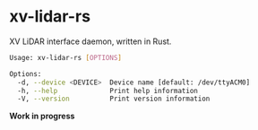 # xv-lidar-rs

XV LiDAR interface daemon, written in Rust.

```bash
Usage: xv-lidar-rs [OPTIONS]

Options:
  -d, --device <DEVICE>  Device name [default: /dev/ttyACM0]
  -h, --help             Print help information
  -V, --version          Print version information
```

**Work in progress**
